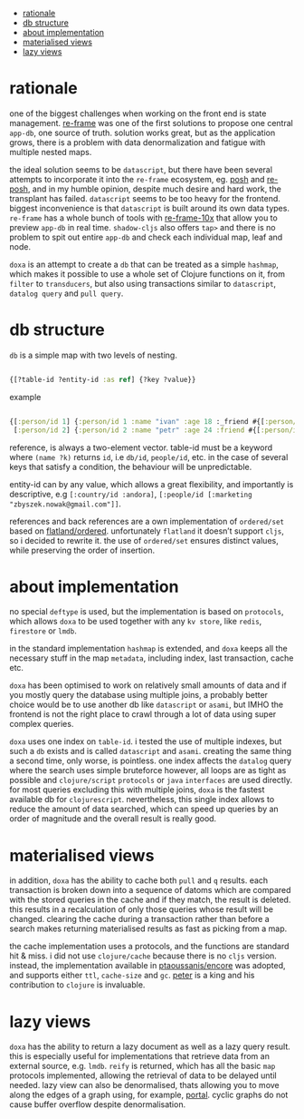 - [rationale](#org3b3e470)
- [db structure](#org434d26f)
- [about implementation](#orgdbe26d6)
- [materialised views](#orgf61b7b9)
- [lazy views](#org9dfe151)



<a id="org3b3e470"></a>

# rationale

one of the biggest challenges when working on the front end is state management. [re-frame](https://github.com/day8/re-frame) was one of the first solutions to propose one central `app-db`, one source of truth. solution works great, but as the application grows, there is a problem with data denormalization and fatigue with multiple nested maps.

the ideal solution seems to be `datascript`, but there have been several attempts to incorporate it into the `re-frame` ecosystem, eg. [posh](https://github.com/mpdairy/posh) and [re-posh](https://github.com/denistakeda/re-posh), and in my humble opinion, despite much desire and hard work, the transplant has failed. `datascript` seems to be too heavy for the frontend. biggest inconvenience is that `datascript` is built around its own data types. `re-frame` has a whole bunch of tools with [re-frame-10x](https://github.com/day8/re-frame-10x) that allow you to preview `app-db` in real time. `shadow-cljs` also offers `tap>` and there is no problem to spit out entire `app-db` and check each individual map, leaf and node.

`doxa` is an attempt to create a `db` that can be treated as a simple `hashmap`, which makes it possible to use a whole set of Clojure functions on it, from `filter` to `transducers`, but also using transactions similar to `datascript`, `datalog query` and `pull query`.


<a id="org434d26f"></a>

# db structure

`db` is a simple map with two levels of nesting.

```clojure

{[?table-id ?entity-id :as ref] {?key ?value}}

```

example

```clojure

{[:person/id 1] {:person/id 1 :name "ivan" :age 18 :_friend #{[:person/id 2]}}
 [:person/id 2] {:person/id 2 :name "petr" :age 24 :friend #{[:person/id 1]}}}

```

reference, is always a two-element vector. table-id must be a keyword where `(name ?k)` returns `id`, i.e `db/id`, `people/id`, etc. in the case of several keys that satisfy a condition, the behaviour will be unpredictable.

entity-id can by any value, which allows a great flexibility, and importantly is descriptive, e.g `[:country/id :andora]`, `[:people/id [:marketing "zbyszek.nowak@gmail.com"]]`.

references and back references are a own implementation of `ordered/set` based on [flatland/ordered](https://github.com/clj-commons/ordered/tree/master/src/flatland/ordered). unfortunately `flatland` it doesn&rsquo;t support `cljs`, so i decided to rewrite it. the use of `ordered/set` ensures distinct values, while preserving the order of insertion.


<a id="orgdbe26d6"></a>

# about implementation

no special `deftype` is used, but the implementation is based on `protocols`, which allows `doxa` to be used together with any `kv store`, like `redis`, `firestore` or `lmdb`.

in the standard implementation `hashmap` is extended, and `doxa` keeps all the necessary stuff in the map `metadata`, including index, last transaction, cache etc.

`doxa` has been optimised to work on relatively small amounts of data and if you mostly query the database using multiple joins, a probably better choice would be to use another db like `datascript` or `asami`, but IMHO the frontend is not the right place to crawl through a lot of data using super complex queries.

`doxa` uses one index on `table-id`. i tested the use of multiple indexes, but such a `db` exists and is called `datascript` and `asami`. creating the same thing a second time, only worse, is pointless. one index affects the `datalog` query where the search uses simple bruteforce however, all loops are as tight as possible and `clojure/script` `protocols` or `java` `interfaces` are used directly. for most queries excluding this with multiple joins, `doxa` is the fastest available db for `clojurescript`. nevertheless, this single index allows to reduce the amount of data searched, which can speed up queries by an order of magnitude and the overall result is really good.


<a id="orgf61b7b9"></a>

# materialised views

in addition, `doxa` has the ability to cache both `pull` and `q` results. each transaction is broken down into a sequence of datoms which are compared with the stored queries in the cache and if they match, the result is deleted. this results in a recalculation of only those queries whose result will be changed. clearing the cache during a transaction rather than before a search makes returning materialised results as fast as picking from a map.

the cache implementation uses a protocols, and the functions are standard hit & miss. i did not use `clojure/cache` because there is no `cljs` version. instead, the implementation available in [ptaoussanis/encore](https://github.com/ptaoussanis/encore/blob/master/src/taoensso/encore.cljc) was adopted, and supports either `ttl`, `cache-size` and `gc`. [peter](https://github.com/ptaoussanis) is a king and his contribution to `clojure` is invaluable.


<a id="org9dfe151"></a>

# lazy views

`doxa` has the ability to return a lazy document as well as a lazy query result. this is especially useful for implementations that retrieve data from an external source, e.g. `lmdb`. `reify` is returned, which has all the basic `map` protocols implemented, allowing the retrieval of data to be delayed until needed. lazy view can also be denormalised, thats allowing you to move along the edges of a graph using, for example, [portal](https://github.com/djblue/portal). cyclic graphs do not cause buffer overflow despite denormalisation.
